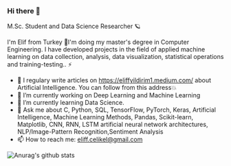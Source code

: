 ### Hi there 👋

M.Sc. Student and Data Science Researcher 🪐

I'm Elif from Turkey 🌸I'm doing my master's degree in Computer Engineering. I have developed projects in the field of applied machine learning on data collection, analysis, data visualization, statistical operations and training-testing..  ⚡ 

- 📝 I regulary write articles on https://eliffyildirim1.medium.com/ about Artificial Intelligence. You can follow from this address💥
- 🔭 I’m currently working on Deep Learning and Machine Learning
- 🌱 I’m currently learning Data Science.
- 💬 Ask me about C, Python, SQL, TensorFlow, PyTorch, Keras, Artificial Intelligence, Machine Learning Methods, Pandas, Scikit-learn, Matplotlib, CNN, RNN, LSTM artificial neural network architectures, NLP/Image-Pattern Recognition,Sentiment Analysis
- 📫 How to reach me: eliff.celikel@gmail.com

![Anurag's github stats](https://github-readme-stats.vercel.app/api?username=eliffyildirim1&show_icons=true&theme=radical)


